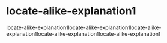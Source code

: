 # locate-alike-explanation1
locate-alike-explanation1locate-alike-explanation1locate-alike-explanation1locate-alike-explanation1locate-alike-explanation1
